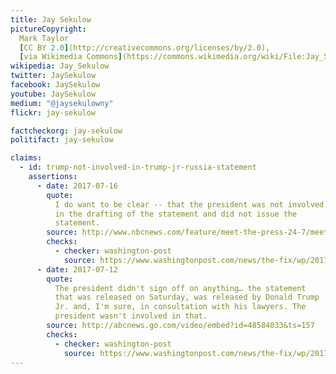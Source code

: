 ```yaml
---
title: Jay Sekulow
pictureCopyright:
  Mark Taylor
  [CC BY 2.0](http://creativecommons.org/licenses/by/2.0),
  [via Wikimedia Commons](https://commons.wikimedia.org/wiki/File:Jay_Sekulow_Speaking_at_CPAC_2012,_UNEDITED._(6854519337).jpg)
wikipedia: Jay_Sekulow
twitter: JaySekulow
facebook: JaySekulow
youtube: JaySekulow
medium: "@jaysekulowny"
flickr: jay-sekulow

factcheckorg: jay-sekulow
politifact: jay-sekulow

claims:
  - id: trump-not-involved-in-trump-jr-russia-statement
    assertions:
      - date: 2017-07-16
        quote:
          I do want to be clear -- that the president was not involved
          in the drafting of the statement and did not issue the
          statement.
        source: http://www.nbcnews.com/feature/meet-the-press-24-7/meet-press-july-16-2017-n783491
        checks:
          - checker: washington-post
            source: https://www.washingtonpost.com/news/the-fix/wp/2017/07/31/trumps-lawyer-repeatedly-denied-trump-was-involved-in-trump-jr-s-statement-but-he-was/
      - date: 2017-07-12
        quote:
          The president didn't sign off on anything… the statement
          that was released on Saturday, was released by Donald Trump
          Jr. and, I'm sure, in consultation with his lawyers. The
          president wasn't involved in that.
        source: http://abcnews.go.com/video/embed?id=48584033&ts=157
        checks:
          - checker: washington-post
            source: https://www.washingtonpost.com/news/the-fix/wp/2017/07/31/trumps-lawyer-repeatedly-denied-trump-was-involved-in-trump-jr-s-statement-but-he-was/
---
```

